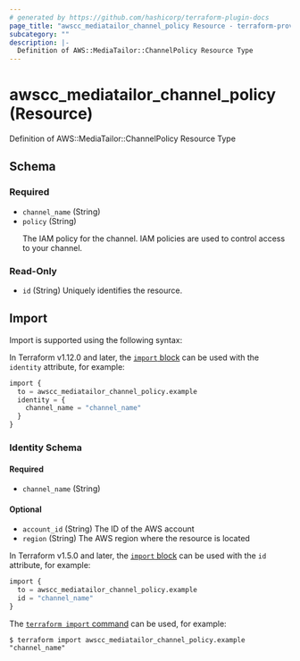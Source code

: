 ```yaml
---
# generated by https://github.com/hashicorp/terraform-plugin-docs
page_title: "awscc_mediatailor_channel_policy Resource - terraform-provider-awscc"
subcategory: ""
description: |-
  Definition of AWS::MediaTailor::ChannelPolicy Resource Type
---
```


# awscc_mediatailor_channel_policy (Resource)

Definition of AWS::MediaTailor::ChannelPolicy Resource Type



<!-- schema generated by tfplugindocs -->
## Schema

### Required

- `channel_name` (String)
- `policy` (String) <p>The IAM policy for the channel. IAM policies are used to control access to your channel.</p>

### Read-Only

- `id` (String) Uniquely identifies the resource.

## Import

Import is supported using the following syntax:

In Terraform v1.12.0 and later, the [`import` block](https://developer.hashicorp.com/terraform/language/import) can be used with the `identity` attribute, for example:

```terraform
import {
  to = awscc_mediatailor_channel_policy.example
  identity = {
    channel_name = "channel_name"
  }
}
```

<!-- schema generated by tfplugindocs -->
### Identity Schema

#### Required

- `channel_name` (String)

#### Optional

- `account_id` (String) The ID of the AWS account
- `region` (String) The AWS region where the resource is located

In Terraform v1.5.0 and later, the [`import` block](https://developer.hashicorp.com/terraform/language/import) can be used with the `id` attribute, for example:

```terraform
import {
  to = awscc_mediatailor_channel_policy.example
  id = "channel_name"
}
```

The [`terraform import` command](https://developer.hashicorp.com/terraform/cli/commands/import) can be used, for example:

```shell
$ terraform import awscc_mediatailor_channel_policy.example "channel_name"
```
